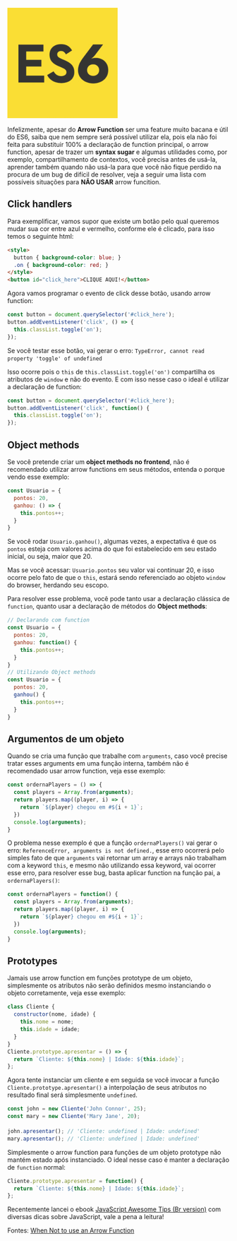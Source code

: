 ![ES6 Arrow Functions](/images/es6-logo.jpg "ES6 Arrow Functions")

Infelizmente, apesar do **Arrow Function** ser uma feature muito bacana e útil do ES6, saiba que nem sempre será possível utilizar ela, pois ela não foi feita para substituir 100% a declaração de function principal, o arrow function, apesar de trazer um **syntax sugar** e algumas utilidades como, por exemplo, compartilhamento de contextos, você precisa antes de usá-la, aprender também quando não usá-la para que você não fique perdido na procura de um bug de difícil de resolver, veja a seguir uma lista com possíveis situações para **NÃO USAR** arrow funcition.

## Click handlers

Para exemplificar, vamos supor que existe um botão pelo qual queremos mudar sua cor entre azul e vermelho, conforme ele é clicado, para isso temos o seguinte html:

``` html
<style>
  button { background-color: blue; }
  .on { background-color: red; }
</style>
<button id="click_here">CLIQUE AQUI!</button>
```

Agora vamos programar o evento de click desse botão, usando arrow function:

``` javascript
const button = document.querySelector('#click_here');
button.addEventListener('click', () => {
  this.classList.toggle('on');
});
```

Se você testar esse botão, vai gerar o erro: `TypeError, cannot read property 'toggle' of undefined`

Isso ocorre pois o `this` de `this.classList.toggle('on')` compartilha os atributos de `window` e não do evento. E com isso nesse caso o ideal é utilizar a declaração de function:

``` javascript
const button = document.querySelector('#click_here');
button.addEventListener('click', function() {
  this.classList.toggle('on');
});
```

## Object methods

Se você pretende criar um **object methods no frontend**, não é recomendado utilizar arrow functions em seus métodos, entenda o porque vendo esse exemplo:

``` javascript
const Usuario = {
  pontos: 20,
  ganhou: () => {
    this.pontos++;
  }
}
```

Se você rodar `Usuario.ganhou()`, algumas vezes, a expectativa é que os `pontos` esteja com valores acima do que foi estabelecido em seu estado inicial, ou seja, maior que 20.

Mas se você acessar: `Usuario.pontos` seu valor vai continuar 20, e isso ocorre pelo fato de que o `this`, estará sendo referenciado ao objeto `window` do browser, herdando seu escopo.

Para resolver esse problema, você pode tanto usar a declaração clássica de `function`, quanto usar a declaração de métodos do **Object methods**:

``` javascript
// Declarando com function
const Usuario = {
  pontos: 20,
  ganhou: function() {
    this.pontos++;
  }
}
// Utilizando Object methods
const Usuario = {
  pontos: 20,
  ganhou() {
    this.pontos++;
  }
}
```

## Argumentos de um objeto

Quando se cria uma função que trabalhe com `arguments`, caso você precise tratar esses arguments em uma função interna, também não é recomendado usar arrow function, veja esse exemplo:

``` javascript
const ordernaPlayers = () => {
  const players = Array.from(arguments);
  return players.map((player, i) => {
    return `${player} chegou em #${i + 1}`;
  })
  console.log(arguments);
}
```

O problema nesse exemplo é que a função `ordernaPlayers()` vai gerar o erro: `ReferenceError, arguments is not defined.`, esse erro ocorrerá pelo simples fato de que `arguments` vai retornar um array e arrays não trabalham com a keyword `this`, e mesmo não utilizando essa keyword, vai ocorrer esse erro, para resolver esse bug, basta aplicar function na função pai, a `ordernaPlayers()`:

``` javascript
const ordernaPlayers = function() {
  const players = Array.from(arguments);
  return players.map((player, i) => {
    return `${player} chegou em #${i + 1}`;
  })
  console.log(arguments);
}
```

## Prototypes

Jamais use arrow function em funções prototype de um objeto, simplesmente os atributos não serão definidos mesmo instanciando o objeto corretamente, veja esse exemplo:

``` javascript
class Cliente {
  constructor(nome, idade) {
    this.nome = nome;
    this.idade = idade;
  }  
}
Cliente.prototype.apresentar = () => {
  return `Cliente: ${this.nome} | Idade: ${this.idade}`;
};
```

Agora tente instanciar um cliente e em seguida se você invocar a função `Cliente.prototype.apresentar()` a interpolação de seus atributos no resultado final será simplesmente `undefined`.

``` javascript
const john = new Cliente('John Connor', 25);
const mary = new Cliente('Mary Jane', 20);

john.apresentar(); // 'Cliente: undefined | Idade: undefined'
mary.apresentar(); // 'Cliente: undefined | Idade: undefined'
```

Simplesmente o arrow function para funções de um objeto prototype não mantém estado após instanciado. O ideal nesse caso é manter a declaração de `function` normal:

``` javascript
Cliente.prototype.apresentar = function() {
  return `Cliente: ${this.nome} | Idade: ${this.idade}`;
};
```

Recentemente lancei o ebook [JavaScript Awesome Tips (Br version)](https://leanpub.com/javascript-awesome-tips-br-version) com diversas dicas sobre JavaScript, vale a pena a leitura!

Fontes: [When Not to use an Arrow Function](http://wesbos.com/arrow-function-no-no/)
